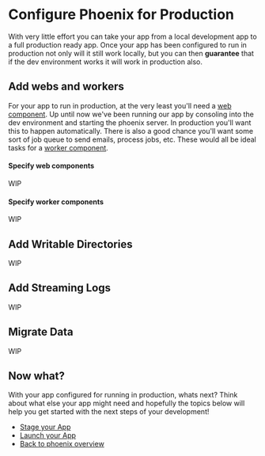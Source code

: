 # Configure Phoenix for Production
With very little effort you can take your app from a local development app to a full production ready app. Once your app has been configured to run in production not only will it still work locally, but you can then **guarantee** that if the dev environment works it will work in production also.

## Add webs and workers
For your app to run in production, at the very least you'll need a [web component](https://docs.nanobox.io/getting-started/add-components/#web-amp-worker-components). Up until now we've been running our app by consoling into the dev environment and starting the phoenix server. In production you'll want this to happen automatically. There is also a good chance you'll want some sort of job queue to send emails, process jobs, etc. These would all be ideal tasks for a [worker component](https://docs.nanobox.io/getting-started/add-components/#web-amp-worker-components).

#### Specify web components
WIP

#### Specify worker components
WIP

## Add Writable Directories
WIP

## Add Streaming Logs
WIP

## Migrate Data
WIP

## Now what?
With your app configured for running in production, whats next? Think about what else your app might need and hopefully the topics below will help you get started with the next steps of your development!

* [Stage your App](/elixir/phoenix/stage-your-app)
* [Launch your App](/elixir/phoenix/launch-your-app)
* [Back to phoenix overview](/elixir/phoenix)
